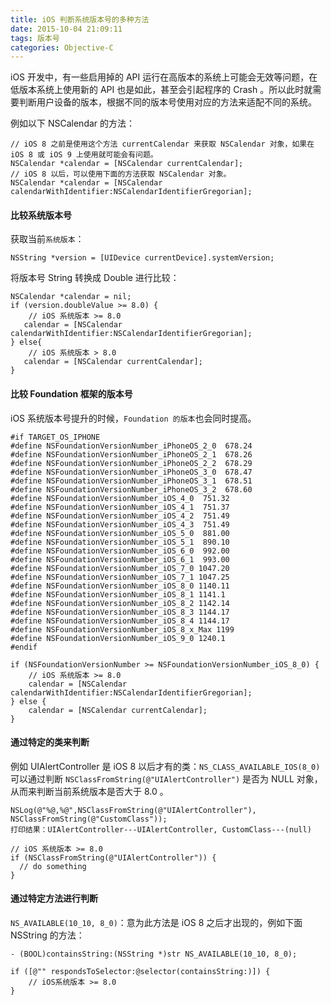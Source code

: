```yaml
---
title: iOS 判断系统版本号的多种方法
date: 2015-10-04 21:09:11
tags: 版本号
categories: Objective-C
---
```


iOS 开发中，有一些启用掉的 API 运行在高版本的系统上可能会无效等问题，在低版本系统上使用新的 API 也是如此，甚至会引起程序的 Crash 。所以此时就需要判断用户设备的版本，根据不同的版本号使用对应的方法来适配不同的系统。

例如以下 NSCalendar 的方法：
```objc
// iOS 8 之前是使用这个方法 currentCalendar 来获取 NSCalendar 对象，如果在 iOS 8 或 iOS 9 上使用就可能会有问题。
NSCalendar *calendar = [NSCalendar currentCalendar]; 
// iOS 8 以后，可以使用下面的方法获取 NSCalendar 对象。
NSCalendar *calendar = [NSCalendar calendarWithIdentifier:NSCalendarIdentifierGregorian];
```
<!--more-->

#### 比较系统版本号
获取当前`系统版本`：
```objc
NSString *version = [UIDevice currentDevice].systemVersion;
```

将版本号 String 转换成 Double 进行比较：
```objc
NSCalendar *calendar = nil;
if (version.doubleValue >= 8.0) { 
    // iOS 系统版本 >= 8.0
   calendar = [NSCalendar calendarWithIdentifier:NSCalendarIdentifierGregorian];
} else{ 
    // iOS 系统版本 > 8.0
   calendar = [NSCalendar currentCalendar]; 
}
```


#### 比较 Foundation 框架的版本号
iOS 系统版本号提升的时候，`Foundation 的版本`也会同时提高。
```objc
#if TARGET_OS_IPHONE
#define NSFoundationVersionNumber_iPhoneOS_2_0	678.24
#define NSFoundationVersionNumber_iPhoneOS_2_1  678.26
#define NSFoundationVersionNumber_iPhoneOS_2_2  678.29
#define NSFoundationVersionNumber_iPhoneOS_3_0  678.47
#define NSFoundationVersionNumber_iPhoneOS_3_1  678.51
#define NSFoundationVersionNumber_iPhoneOS_3_2  678.60
#define NSFoundationVersionNumber_iOS_4_0  751.32
#define NSFoundationVersionNumber_iOS_4_1  751.37
#define NSFoundationVersionNumber_iOS_4_2  751.49
#define NSFoundationVersionNumber_iOS_4_3  751.49
#define NSFoundationVersionNumber_iOS_5_0  881.00
#define NSFoundationVersionNumber_iOS_5_1  890.10
#define NSFoundationVersionNumber_iOS_6_0  992.00
#define NSFoundationVersionNumber_iOS_6_1  993.00
#define NSFoundationVersionNumber_iOS_7_0 1047.20
#define NSFoundationVersionNumber_iOS_7_1 1047.25
#define NSFoundationVersionNumber_iOS_8_0 1140.11
#define NSFoundationVersionNumber_iOS_8_1 1141.1
#define NSFoundationVersionNumber_iOS_8_2 1142.14
#define NSFoundationVersionNumber_iOS_8_3 1144.17
#define NSFoundationVersionNumber_iOS_8_4 1144.17
#define NSFoundationVersionNumber_iOS_8_x_Max 1199
#define NSFoundationVersionNumber_iOS_9_0 1240.1
#endif
```
```objc
if (NSFoundationVersionNumber >= NSFoundationVersionNumber_iOS_8_0) { 
    // iOS 系统版本 >= 8.0
    calendar = [NSCalendar calendarWithIdentifier:NSCalendarIdentifierGregorian];
} else {
    calendar = [NSCalendar currentCalendar];  
}
```


#### 通过特定的类来判断
例如 UIAlertController 是 iOS 8 以后才有的类：`NS_CLASS_AVAILABLE_IOS(8_0)`
可以通过判断 `NSClassFromString(@"UIAlertController")` 是否为 NULL 对象，从而来判断当前系统版本是否大于 8.0 。
```objc
NSLog(@"%@,%@",NSClassFromString(@"UIAlertController"), NSClassFromString(@"CustomClass"));
打印结果：UIAlertController---UIAlertController, CustomClass---(null)
```

```objc
// iOS 系统版本 >= 8.0
if (NSClassFromString(@"UIAlertController")) { 
  // do something
}
```


#### 通过特定方法进行判断
`NS_AVAILABLE(10_10, 8_0)`：意为此方法是 iOS 8 之后才出现的，例如下面 NSString 的方法：
```objc
- (BOOL)containsString:(NSString *)str NS_AVAILABLE(10_10, 8_0);
```

```objc
if ([@"" respondsToSelector:@selector(containsString:)]) { 
    // iOS系统版本 >= 8.0
}
```
